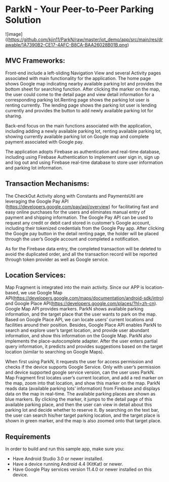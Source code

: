 # ParkN - Your Peer-to-Peer Parking Solution 

![image]((https://github.com/kjin11/ParkN/raw/master/iot_demo/app/src/main/res/drawable/1A7390B2-CE17-4AFC-B8CA-BAA26028B01B.png)

## MVC Frameworks:

Front-end include a left-sliding Navigation View and several Activity pages associated with main functionality for the application. The home page shows Google map indicating nearby available parking lot and provides the bottom sheet for searching function. After clicking the marker on the map, the user could come to the detail page and view detail information for a corresponding parking lot.Renting page shows the parking lot user is renting currently. The lending page shows the parking lot user is lending currently and provides the button to add newly available parking lot for sharing.

Back-end focus on the main functions associated with the application, including adding a newly available parking lot, renting available parking lot, showing currently available parking lot on Google map and complete payment associated with Google pay.

The application adopts Firebase as authentication and real-time database, including using Firebase Authentication to implement user sign in, sign up and log out and using Firebase real-time database to store user information and parking lot information.


## Transaction Mechanisms:

The CheckOut Activity along with Constants and PaymentsUtil are leveraging the Google Pay API (https://developers.google.com/pay/api/overview) for facilitating fast and easy online purchases for the users and eliminates manual entry of payment and shipping information. 
The Google Pay API can be used to request any credit or debit card stored in customer’s Google account, including their tokenized credentials from the Google Pay app. After clicking the Google pay button in the detail renting page, the holder will be placed through the user’s Google account and completed a notification.

As for the Firebase data entry, the completed transaction will be deleted to avoid the duplicated order, and all the transaction record will be reported through token provider as well as Google service.


## Location Services:

Map Fragment is integrated into the main activity. Since our APP is location-based, we use Google Map API(https://developers.google.com/maps/documentation/android-sdk/intro) and Google Place API(https://developers.google.com/places/?hl=zh-cn). Google Map API provides markers. ParkN shows available parking information, and the target place that the user wants to park on the map. Based on Google Place API, we can locate users’ current locations and facilities around their position. Besides, Google Place API enables ParkN to search and explore user’s target location, and provide user abundant information, and show this information on the Google Map. ParkN also implements the place-autocomplete adapter. After the user enters partial query information, it predicts and provides suggestions based on the target location (similar to searching on Google Maps). 

When first using ParkN, it requests the user for access permission and checks if the device supports Google Service. Only with user’s permission and device supported google service version, can the user uses ParkN. Map Fragment first locates user’s current location, and add a red marker on the map, zoom into that location, and show this marker on the map. ParkN reads data (available parking lots’ information) from Firebase and displays data on the map in real-time. The available parking places are shown as blue markers. By clicking the marker, it jumps to the detail page of this available parking place, and then the user can view in detail about this parking lot and decide whether to reserve it. By searching on the text bar, the user can search his/her target parking location, and the target place is shown in green marker, and the map is also zoomed onto that target place.


## Requirements

In order to build and run this sample app, make sure you:
- Have Android Studio 3.0 or newer installed.
- Have a device running Android 4.4 (KitKat) or newer.
- Have Google Play services version 11.4.0 or newer installed on this device.

